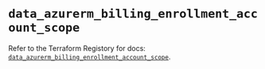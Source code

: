 # `data_azurerm_billing_enrollment_account_scope`

Refer to the Terraform Registory for docs: [`data_azurerm_billing_enrollment_account_scope`](https://registry.terraform.io/providers/hashicorp/azurerm/3.0.2/docs/data-sources/billing_enrollment_account_scope).
